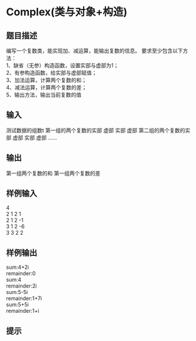 # Complex(类与对象+构造)  
  
## 题目描述  
编写一个复数类，能实现加、减运算，能输出复数的信息。 要求至少包含以下方法：  
1、缺省（无参）构造函数，设置实部与虚部为1；  
2、有参构造函数，给实部与虚部赋值；  
3、加法运算，计算两个复数的和；  
4、减法运算，计算两个复数的差；  
5、输出方法，输出当前复数的值  
## 输入  
测试数据的组数t 第一组的两个复数的实部 虚部 实部 虚部 第二组的两个复数的实部 虚部 实部 虚部 ......  
## 输出  
第一组两个复数的和 第一组两个复数的差  
## 样例输入  
4  
2 1 2 1  
2 1 2 -1  
3 1 2 -6  
3 3 2 2  
## 样例输出  
sum:4+2i  
remainder:0  
sum:4  
remainder:2i  
sum:5-5i  
remainder:1+7i  
sum:5+5i  
remainder:1+i  
## 提示  
  
